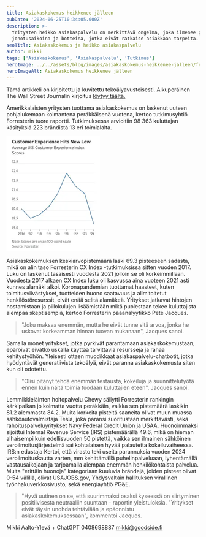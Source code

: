 ```yaml
---
title: Asiakaskokemus heikkenee jälleen
pubDate: '2024-06-25T10:34:05.000Z'
description: >-
  Yritysten heikko asiakaspalvelu on merkittävä ongelma, joka ilmenee pitkinä
  jonotusaikoina ja botteina, jotka eivät ratkaise asiakkaan tarpeita.
seoTitle: Asiakaskokemus ja heikko asiakaspalvelu
author: mikki
tags: ['Asiakaskokemus', 'Asiakaspalvelu', 'Tutkimus']
heroImage: ../../assets/blog/images/asiakaskokemus-heikkenee-jalleen/featured.webp
heroImageAlt: Asiakaskokemus heikkenee jälleen
---
```


Tämä artikkeli on kirjoitettu ja kuvitettu tekoälyavusteisesti. Alkuperäinen The Wall Street Journalin kirjoitus [löytyy täältä.](https://www.wsj.com/articles/customer-experience-gets-worse-again-23774dff) 

Amerikkalaisten yritysten tuottama asiakaskokemus on laskenut uuteen pohjalukemaan kolmantena peräkkäisenä vuotena, kertoo tutkimusyhtiö Forresterin tuore raportti. Tutkimuksessa arvioitiin 98 363 kuluttajan käsityksiä 223 brändistä 13 eri toimialalta.

![Asiakaskokemuksen kehitys vuosina 2017-2024](../../assets/blog/images/asiakaskokemus-heikkenee-jalleen/cx-index-2017-2024.webp)

Asiakaskokemuksen keskiarvopistemäärä laski 69.3 pisteeseen sadasta, mikä on alin taso Forresterin CX Index -tutkimuksissa sitten vuoden 2017. Luku on laskenut tasaisesti vuodesta 2021 jolloin se oli korkeimmillaan. Vuodesta 2017 alkaen CX Index luku oli kasvussa aina vuoteen 2021 asti kunnes alamäki alkoi. Koronapandemian tuottamat haasteet, kuten toimitusviivästykset, tuotteiden huono saatavuus ja alimitoitetut henkilöstöresurssit, eivät enää selitä alamäkeä. Yritykset jatkavat hintojen nostamistaan ja piilokulujen lisäämistään mikä puolestaan tekee kuluttajista aiempaa skeptisempiä, kertoo Forresterin pääanalyytikko Pete Jacques.

> "Joku maksaa enemmän, mutta he eivät tunne sitä arvoa, jonka he uskovat korkeamman hinnan tuovan mukanaan", Jacques sanoi.

Samalla monet yritykset, jotka pyrkivät parantamaan asiakaskokemustaan, epäröivät eivätkö uskalla käyttää tarvittavia resursseja ja rahaa kehitystyöhön. Yleisesti ottaen muodikkaat asiakaspalvelu-chatbotit, jotka hyödyntävät generatiivista tekoälyä, eivät paranna asiakaskokemusta siten kun oli odotettu.

> "Olisi pitänyt tehdä enemmän testausta, kokeiluja ja suunnittelutyötä ennen kuin näitä toimia tuodaan kuluttajien eteen", Jacques sanoi.

Lemmikkieläinten hoitopalvelu Chewy säilytti Forresterin rankingin kärkipaikan jo kolmatta vuotta peräkkäin, vaikka sen pistemäärä laskikin 81.2 aiemmasta 84.2. Muita korkeita pisteitä saaneita olivat muun muassa sähköautovalmistaja Tesla, joka paransi suoritustaan merkittävästi, sekä rahoituspalveluyritykset Navy Federal Credit Union ja USAA. Huonoimmaksi sijoittui Internal Revenue Service (IRS) pistemäärällä 49.6, mikä on hieman alhaisempi kuin edellisvuoden 50 pistettä, vaikka sen ilmainen sähköinen veroilmoitusjärjestelmä sai kohtalaisen hyvää palautetta kokeiluvaiheessa. IRS:n edustaja Kertoi, että virasto teki useita parannuksia vuoden 2024 veroilmoituskautta varten, mm kehittämällä puhelinpalveluaan, lyhentämällä vastausaikojaan ja tarjoamalla aiempaa enemmän henkilökohtaista palvelua. Muita "erittäin huonoja" kategoriaan kuuluvia brändejä, joiden pisteet olivat 0-54 välillä, olivat USAJOBS.gov, Yhdysvaltain hallituksen virallinen työnhakuverkkosivusto, sekä energiayhtiö PG&E.

> "Hyvä uutinen on se, että suurimmaksi osaksi kyseessä on siirtyminen positiivisesta neutraaliin suuntaan - raportin yleistuloksia. "Yritykset eivät täysin unohda tehtäviään ja epäonnistu asiakaskokemuksessaan", kommentoi Jacques.

Mikki Aalto-Ylevä + ChatGPT 0408698887 mikki@goodside.fi